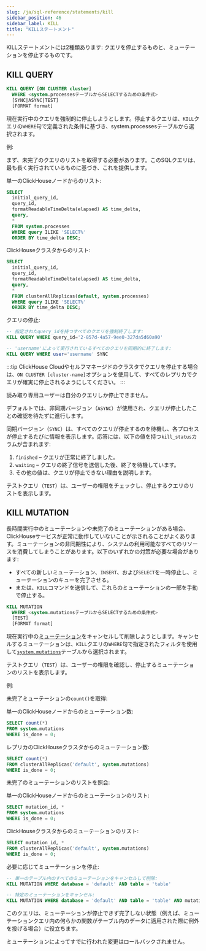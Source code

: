 ```yaml
---
slug: /ja/sql-reference/statements/kill
sidebar_position: 46
sidebar_label: KILL
title: "KILLステートメント"
---
```


KILLステートメントには2種類あります: クエリを停止するものと、ミューテーションを停止するものです。

## KILL QUERY

``` sql
KILL QUERY [ON CLUSTER cluster]
  WHERE <system.processesテーブルからSELECTするための条件式>
  [SYNC|ASYNC|TEST]
  [FORMAT format]
```

現在実行中のクエリを強制的に停止しようとします。停止するクエリは、`KILL`クエリの`WHERE`句で定義された条件に基づき、system.processesテーブルから選択されます。

例:

まず、未完了のクエリのリストを取得する必要があります。このSQLクエリは、最も長く実行されているものに基づき、これを提供します。

単一のClickHouseノードからのリスト:
``` sql
SELECT
  initial_query_id,
  query_id,
  formatReadableTimeDelta(elapsed) AS time_delta,
  query,
  *
  FROM system.processes
  WHERE query ILIKE 'SELECT%'
  ORDER BY time_delta DESC;
```

ClickHouseクラスタからのリスト:
``` sql
SELECT
  initial_query_id,
  query_id,
  formatReadableTimeDelta(elapsed) AS time_delta,
  query,
  *
  FROM clusterAllReplicas(default, system.processes)
  WHERE query ILIKE 'SELECT%'
  ORDER BY time_delta DESC;
```

クエリの停止:
``` sql
-- 指定されたquery_idを持つすべてのクエリを強制終了します:
KILL QUERY WHERE query_id='2-857d-4a57-9ee0-327da5d60a90'

-- 'username'によって実行されているすべてのクエリを同期的に終了します:
KILL QUERY WHERE user='username' SYNC
```

:::tip 
ClickHouse Cloudやセルフマネージドのクラスタでクエリを停止する場合は、`ON CLUSTER [cluster-name]`オプションを使用して、すべてのレプリカでクエリが確実に停止されるようにしてください。
:::

読み取り専用ユーザーは自分のクエリしか停止できません。

デフォルトでは、非同期バージョン（`ASYNC`）が使用され、クエリが停止したことの確認を待たずに進行します。

同期バージョン（`SYNC`）は、すべてのクエリが停止するのを待機し、各プロセスが停止するたびに情報を表示します。応答には、以下の値を持つ`kill_status`カラムが含まれます:

1. `finished` – クエリが正常に終了しました。
2. `waiting` – クエリの終了信号を送信した後、終了を待機しています。
3. その他の値は、クエリが停止できない理由を説明します。

テストクエリ（`TEST`）は、ユーザーの権限をチェックし、停止するクエリのリストを表示します。

## KILL MUTATION

長時間実行中のミューテーションや未完了のミューテーションがある場合、ClickHouseサービスが正常に動作していないことが示されることがよくあります。ミューテーションの非同期性により、システムの利用可能なすべてのリソースを消費してしまうことがあります。以下のいずれかの対策が必要な場合があります:

- すべての新しいミューテーション、`INSERT`、および`SELECT`を一時停止し、ミューテーションのキューを完了させる。
- または、`KILL`コマンドを送信して、これらのミューテーションの一部を手動で停止する。

``` sql
KILL MUTATION
  WHERE <system.mutationsテーブルからSELECTするための条件式>
  [TEST]
  [FORMAT format]
```

現在実行中の[ミューテーション](../../sql-reference/statements/alter/index.md#alter-mutations)をキャンセルして削除しようとします。キャンセルするミューテーションは、`KILL`クエリの`WHERE`句で指定されたフィルタを使用して[`system.mutations`](../../operations/system-tables/mutations.md#system_tables-mutations)テーブルから選択されます。

テストクエリ（`TEST`）は、ユーザーの権限を確認し、停止するミューテーションのリストを表示します。

例:

未完了ミューテーションの`count()`を取得:

単一のClickHouseノードからのミューテーション数:
``` sql
SELECT count(*)
FROM system.mutations
WHERE is_done = 0;
```

レプリカのClickHouseクラスタからのミューテーション数:
``` sql
SELECT count(*)
FROM clusterAllReplicas('default', system.mutations)
WHERE is_done = 0;
```

未完了のミューテーションのリストを照会:

単一のClickHouseノードからのミューテーションのリスト:
``` sql
SELECT mutation_id, *
FROM system.mutations
WHERE is_done = 0;
```

ClickHouseクラスタからのミューテーションのリスト:
``` sql
SELECT mutation_id, *
FROM clusterAllReplicas('default', system.mutations)
WHERE is_done = 0;
```

必要に応じてミューテーションを停止:
``` sql
-- 単一のテーブル内のすべてのミューテーションをキャンセルして削除:
KILL MUTATION WHERE database = 'default' AND table = 'table'

-- 特定のミューテーションをキャンセル:
KILL MUTATION WHERE database = 'default' AND table = 'table' AND mutation_id = 'mutation_3.txt'
```

このクエリは、ミューテーションが停止できず完了しない状態（例えば、ミューテーションクエリ内の何らかの関数がテーブル内のデータに適用された際に例外を投げる場合）に役立ちます。

ミューテーションによってすでに行われた変更はロールバックされません。
